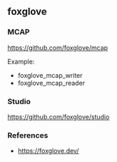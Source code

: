 ## foxglove

### MCAP
https://github.com/foxglove/mcap

Example:
- foxglove_mcap_writer
- foxglove_mcap_reader

### Studio
https://github.com/foxglove/studio


### References
- https://foxglove.dev/
